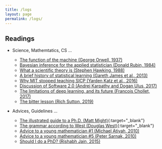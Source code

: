 ```yaml
---
title: /logs
layout: page
permalink: /logs/
---
```


## Readings

* Science, Mathemtatics, CS \.\.\.
  * [The function of the machine (George Orwell, 1937)](./orwell-1937)
  * [Bayesian inference for the applied statistician (Donald Rubin, 1984)](./rubin-1984)
  * [What a scientific theory is (Stephen Hawking, 1988)](./hawking-1988)
  * [A brief history of statistical learning (Gareth James et al., 2013)](./james-2013)
  * [Why MIT stopped teaching SICP (Yarden Katz et al., 2016)](./katz-2016)
  * [Discussion of Software 2.0 (Andrej Karpathy and Dogan Ulus, 2017)](./karpathy-2017)
  * [The limitations of deep learning, and its future (Francois Chollet, 2017)](./chollet-2017)
  * [The bitter lesson (Rich Sutton, 2019)](./sutton-2019)

* Advices, Guidelines \.\.\.
  * [The illustrated guide to a Ph.D. (Matt Might)](http://matt.might.net/articles/phd-school-in-pictures/){:target="_blank"}
  * [The grammar according to West (Douglas West)](https://faculty.math.illinois.edu/~west/grammar.html){:target="_blank"}
  * [Advice to a young mathematician \#1 (Michael Atiyah, 2010)](./atiyah-2010)
  * [Advice to a young mathematician \#5 (Peter Sarnak, 2010)](./sarnak-2010)
  * [Should I do a PhD? (Rishabh Jain, 2015)](./jain-2015)
